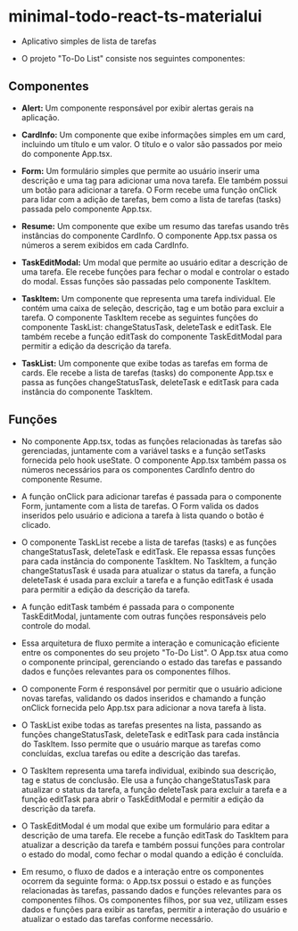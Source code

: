 # minimal-todo-react-ts-materialui
- Aplicativo simples de lista de tarefas

- O projeto "To-Do List" consiste nos seguintes componentes:

## Componentes

- **Alert:** Um componente responsável por exibir alertas gerais na aplicação.

- **CardInfo:** Um componente que exibe informações simples em um card, incluindo um título e um valor. O título e o valor são passados por meio do componente App.tsx.

- **Form:** Um formulário simples que permite ao usuário inserir uma descrição e uma tag para adicionar uma nova tarefa. Ele também possui um botão para adicionar a tarefa. O Form recebe uma função onClick para lidar com a adição de tarefas, bem como a lista de tarefas (tasks) passada pelo componente App.tsx.

- **Resume:** Um componente que exibe um resumo das tarefas usando três instâncias do componente CardInfo. O componente App.tsx passa os números a serem exibidos em cada CardInfo.

- **TaskEditModal:** Um modal que permite ao usuário editar a descrição de uma tarefa. Ele recebe funções para fechar o modal e controlar o estado do modal. Essas funções são passadas pelo componente TaskItem.

- **TaskItem:** Um componente que representa uma tarefa individual. Ele contém uma caixa de seleção, descrição, tag e um botão para excluir a tarefa. O componente TaskItem recebe as seguintes funções do componente TaskList: changeStatusTask, deleteTask e editTask. Ele também recebe a função editTask do componente TaskEditModal para permitir a edição da descrição da tarefa.

- **TaskList:** Um componente que exibe todas as tarefas em forma de cards. Ele recebe a lista de tarefas (tasks) do componente App.tsx e passa as funções changeStatusTask, deleteTask e editTask para cada instância do componente TaskItem.

## Funções

- No componente App.tsx, todas as funções relacionadas às tarefas são gerenciadas, juntamente com a variável tasks e a função setTasks fornecida pelo hook useState. O componente App.tsx também passa os números necessários para os componentes CardInfo dentro do componente Resume.

- A função onClick para adicionar tarefas é passada para o componente Form, juntamente com a lista de tarefas. O Form valida os dados inseridos pelo usuário e adiciona a tarefa à lista quando o botão é clicado.

- O componente TaskList recebe a lista de tarefas (tasks) e as funções changeStatusTask, deleteTask e editTask. Ele repassa essas funções para cada instância do componente TaskItem. No TaskItem, a função changeStatusTask é usada para atualizar o status da tarefa, a função deleteTask é usada para excluir a tarefa e a função editTask é usada para permitir a edição da descrição da tarefa.

- A função editTask também é passada para o componente TaskEditModal, juntamente com outras funções responsáveis pelo controle do modal.

- Essa arquitetura de fluxo permite a interação e comunicação eficiente entre os componentes do seu projeto "To-Do List". O App.tsx atua como o componente principal, gerenciando o estado das tarefas e passando dados e funções relevantes para os componentes filhos.

- O componente Form é responsável por permitir que o usuário adicione novas tarefas, validando os dados inseridos e chamando a função onClick fornecida pelo App.tsx para adicionar a nova tarefa à lista.

- O TaskList exibe todas as tarefas presentes na lista, passando as funções changeStatusTask, deleteTask e editTask para cada instância do TaskItem. Isso permite que o usuário marque as tarefas como concluídas, exclua tarefas ou edite a descrição das tarefas.

- O TaskItem representa uma tarefa individual, exibindo sua descrição, tag e status de conclusão. Ele usa a função changeStatusTask para atualizar o status da tarefa, a função deleteTask para excluir a tarefa e a função editTask para abrir o TaskEditModal e permitir a edição da descrição da tarefa.

- O TaskEditModal é um modal que exibe um formulário para editar a descrição de uma tarefa. Ele recebe a função editTask do TaskItem para atualizar a descrição da tarefa e também possui funções para controlar o estado do modal, como fechar o modal quando a edição é concluída.

- Em resumo, o fluxo de dados e a interação entre os componentes ocorrem da seguinte forma: o App.tsx possui o estado e as funções relacionadas às tarefas, passando dados e funções relevantes para os componentes filhos. Os componentes filhos, por sua vez, utilizam esses dados e funções para exibir as tarefas, permitir a interação do usuário e atualizar o estado das tarefas conforme necessário.